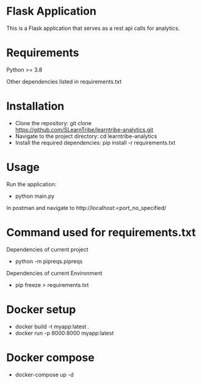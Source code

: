# Flask Application
This is a Flask application that serves as a rest api calls for analytics.

# Requirements
Python >= 3.8

Other dependencies listed in requirements.txt

# Installation
- Clone the repository: git clone https://github.com/SLearnTribe/learntribe-analytics.git
- Navigate to the project directory: cd learntribe-analytics
- Install the required dependencies: pip install -r requirements.txt

# Usage
Run the application:
- python main.py

In postman and navigate to http://localhost:<port_no_specified/<routes>

# Command used for requirements.txt
Dependencies of current project
- python -m pipreqs.pipreqs

Dependencies of current Environment
- pip freeze > requirements.txt

# Docker setup
- docker build -t myapp:latest . 
- docker run -p 8000:8000 myapp:latest

# Docker compose
- docker-compose up -d
